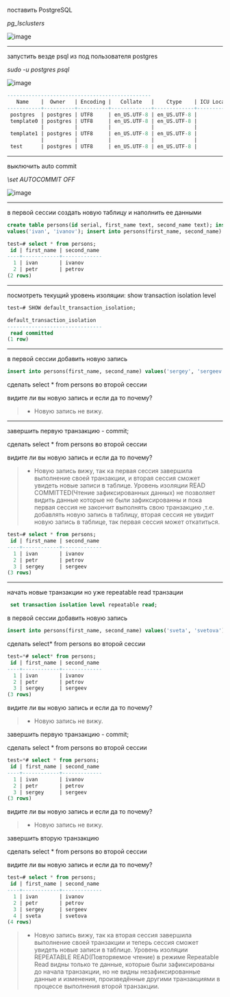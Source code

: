 поставить PostgreSQL

*pg_lsclusters*

 ![image](https://github.com/VyacheslavIT/postgre/assets/136000255/71aeacb2-7ab3-4566-8a69-0e5c1f337e80)

------------------------------------------------
запустить везде psql из под пользователя postgres

*sudo -u postgres psql*

 ![image](https://github.com/VyacheslavIT/postgre/assets/136000255/17159052-2a96-4659-a12e-12d32004cccc)
```sql
-----------------------------------------------
   Name    |  Owner   | Encoding |   Collate   |    Ctype    | ICU Locale | Locale Provider |   Access privileges   
-----------+----------+----------+-------------+-------------+------------+-----------------+-----------------------
 postgres  | postgres | UTF8     | en_US.UTF-8 | en_US.UTF-8 |            | libc            | 
 template0 | postgres | UTF8     | en_US.UTF-8 | en_US.UTF-8 |            | libc            | =c/postgres          +
           |          |          |             |             |            |                 | postgres=CTc/postgres
 template1 | postgres | UTF8     | en_US.UTF-8 | en_US.UTF-8 |            | libc            | =c/postgres          +
           |          |          |             |             |            |                 | postgres=CTc/postgres
 test      | postgres | UTF8     | en_US.UTF-8 | en_US.UTF-8 |            | libc            | 
```
-----------------------------------------------
выключить auto commit

*\set AUTOCOMMIT OFF*

 ![image](https://github.com/VyacheslavIT/postgre/assets/136000255/555de060-d867-465e-906b-5cf06c428f6c)

----------------------------------------------
в первой сессии создать новую таблицу и наполнить ее данными

```sql
create table persons(id serial, first_name text, second_name text); insert into persons(first_name, second_name)
values('ivan', 'ivanov'); insert into persons(first_name, second_name) values('petr', 'petrov');
```
```sql
test=# select * from persons;
 id | first_name | second_name 
----+------------+-------------
  1 | ivan       | ivanov
  2 | petr       | petrov
(2 rows)

```
-----------------------------------------------
посмотреть текущий уровень изоляции: show transaction isolation level

```sql
test=# SHOW default_transaction_isolation;

default_transaction_isolation 
-------------------------------
 read committed
(1 row)

```
------------------------------
в первой сессии добавить новую запись 
```sql
insert into persons(first_name, second_name) values('sergey', 'sergeev');
```
сделать select * from persons во второй сессии

видите ли вы новую запись и если да то почему?

> * Новую запись не вижу.
-------------------------------
завершить первую транзакцию - commit;

сделать select * from persons  во второй сессии

видите ли вы новую запись и если да то почему?
> * Новую запись вижу, так ка первая сессия завершила выполнение своей транзакции, и вторая сессия сможет увидеть новые записи в таблице.
> Уровень изоляции READ COMMITTED(Чтение зафиксированных данных) не позволяет видить данные которые не были зафиксированны и пока первая сессия не закончит выполнять свою транзакцию ,т.е. добавлять новую запись в таблицу, вторая сессия не увидит новую запись в таблице, так первая сессия может откатиться.


```sql
test=# select * from persons;
 id | first_name | second_name 
----+------------+-------------
  1 | ivan       | ivanov
  2 | petr       | petrov
  3 | sergey     | sergeev
(3 rows)
```
------------------------------
начать новые транзакции но уже repeatable read транзации 
```sql
 set transaction isolation level repeatable read;
```
в первой сессии добавить новую запись
```sql
insert into persons(first_name, second_name) values('sveta', 'svetova');
```
сделать select* from persons во второй сессии
```sql
test=*# select* from persons;
 id | first_name | second_name 
----+------------+-------------
  1 | ivan       | ivanov
  2 | petr       | petrov
  3 | sergey     | sergeev
(3 rows)
```

видите ли вы новую запись и если да то почему?
> * Новую запись не вижу.

завершить первую транзакцию - commit;

сделать select * from persons во второй сессии

```sql
test=*# select * from persons;
 id | first_name | second_name 
----+------------+-------------
  1 | ivan       | ivanov
  2 | petr       | petrov
  3 | sergey     | sergeev
(3 rows)
```
видите ли вы новую запись и если да то почему?

> * Новую запись не вижу.

завершить вторую транзакцию

сделать select * from persons во второй сессии

видите ли вы новую запись и если да то почему?

```sql
test=# select * from persons;
 id | first_name | second_name 
----+------------+-------------
  1 | ivan       | ivanov
  2 | petr       | petrov
  3 | sergey     | sergeev
  4 | sveta      | svetova
(4 rows)
```
> * Новую запись вижу, так ка вторая сессия завершила выполнение своей транзакции и теперь сессия сможет увидеть новые записи в таблице.
> Уровень изоляции REPEATABLE READ(Повторяемое чтение) в режиме Repeatable Read видны только те данные, которые были зафиксированы до начала транзакции, но не видны незафиксированные данные и изменения, произведённые другими транзакциями в процессе выполнения второй транзакции.
